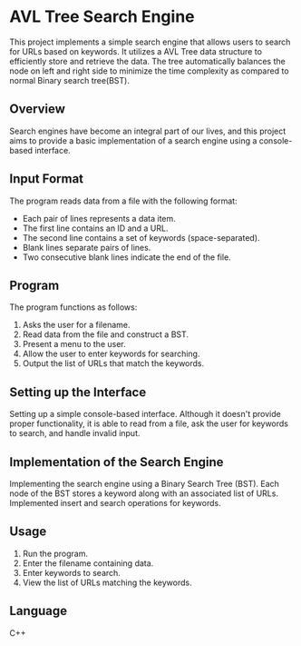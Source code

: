 # AVL Tree Search Engine

This project implements a simple search engine that allows users to search for URLs based on keywords. It utilizes a AVL Tree data structure to efficiently store and retrieve the data.
The tree automatically balances the node on left and right side to minimize the time complexity as compared to normal Binary search tree(BST).

## Overview

Search engines have become an integral part of our lives, and this project aims to provide a basic implementation of a search engine using a console-based interface.

## Input Format

The program reads data from a file with the following format:

- Each pair of lines represents a data item.
- The first line contains an ID and a URL.
- The second line contains a set of keywords (space-separated).
- Blank lines separate pairs of lines.
- Two consecutive blank lines indicate the end of the file.

## Program

The program functions as follows:

1. Asks the user for a filename.
2. Read data from the file and construct a BST.
3. Present a menu to the user.
4. Allow the user to enter keywords for searching.
5. Output the list of URLs that match the keywords.

## Setting up the Interface

 Setting up a simple console-based interface. Although it doesn't provide proper functionality, it is able to read from a file, ask the user for keywords to search, and handle invalid input.

## Implementation of the Search Engine

Implementing the search engine using a Binary Search Tree (BST). Each node of the BST stores a keyword along with an associated list of URLs. Implemented insert and search operations for keywords.

## Usage

1. Run the program.
2. Enter the filename containing data.
3. Enter keywords to search.
4. View the list of URLs matching the keywords.

## Language
 C++
